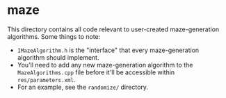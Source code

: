 # maze

This directory contains all code relevant to user-created maze-generation
algorithms. Some things to note:

* `IMazeAlgorithm.h` is the "interface" that every maze-generation algorithm
should implement.
* You'll need to add any new maze-generation algorithm to the
`MazeAlgorithms.cpp` file before it'll be accessible within
`res/parameters.xml`.
* For an example, see the `randomize/` directory.
